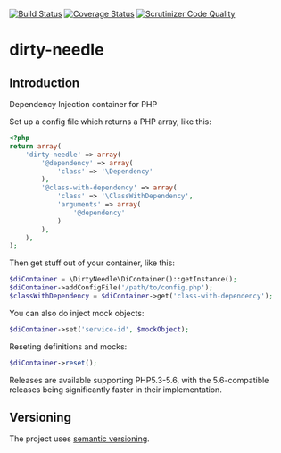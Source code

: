 [![Build Status](https://travis-ci.org/Sam-Burns/dirty-needle.svg?branch=master)](https://travis-ci.org/Sam-Burns/dirty-needle)
[![Coverage Status](https://coveralls.io/repos/Sam-Burns/dirty-needle/badge.svg?branch=master)](https://coveralls.io/r/Sam-Burns/dirty-needle?branch=master)
[![Scrutinizer Code Quality](https://scrutinizer-ci.com/g/Sam-Burns/dirty-needle/badges/quality-score.png?b=master)](https://scrutinizer-ci.com/g/Sam-Burns/dirty-needle/?branch=master)

dirty-needle
============

Introduction
------------

Dependency Injection container for PHP

Set up a config file which returns a PHP array, like this:

```php
<?php
return array(
    'dirty-needle' => array(
        '@dependency' => array(
            'class' => '\Dependency'
        ),
        '@class-with-dependency' => array(
            'class' => '\ClassWithDependency',
            'arguments' => array(
                '@dependency'
            )
        ),
    ),
);
```

Then get stuff out of your container, like this:

```php
$diContainer = \DirtyNeedle\DiContainer()::getInstance();
$diContainer->addConfigFile('/path/to/config.php');
$classWithDependency = $diContainer->get('class-with-dependency');
```

You can also do inject mock objects:
```php
$diContainer->set('service-id', $mockObject);
```

Reseting definitions and mocks:
```php
$diContainer->reset();
```

Releases are available supporting PHP5.3-5.6, with the 5.6-compatible releases being significantly faster in their implementation.

Versioning
----------

The project uses [semantic versioning](http://semver.org/).
